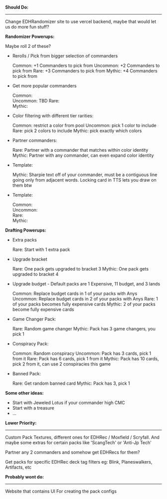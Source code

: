 **Should Do:**

-------------------------------------------

Change EDHRandomizer site to use vercel backend, maybe that would let us do more fun stuff?


**Randomizer Powerups:**

Maybe roll 2 of these?

* Rerolls / Pick from bigger selection of commanders

  Common:      +1 Commanders to pick from
  Uncommon:    +2 Commanders to pick from
  Rare: 	     +3 Commanders to pick from
  Mythic:      +4 Commanders to pick from
  
* Get more popular commanders

  Common:    
  Uncommon:  TBD
  Rare:      
  Mythic:    
  
* Color filtering with different tier rarities:

  Common:    restrict a color from pool
  Uncommon:  pick 1 color to include
  Rare:      pick 2 colors to include
  Mythic:    pick exactly which colors
  
* Partner commanders:

  Rare:   Partner with a commander that matches within color identity
  Mythic: Partner with any commander, can even expand color identity

* Template:

  Mythic: Sharpie text off of your commander, must be a contiguous line going only from adjacent words.
          Locking card in TTS lets you draw on them btw

* Template:

  Common:  
  Uncommon:  
  Rare:  
  Mythic:

**Drafting Powerups:**

* Extra packs

  Rare: Start with 1 extra pack

* Upgrade bracket

  Rare:   One pack gets upgraded to bracket 3
  Mythic: One pack gets upgraded to bracket 4

* Upgrade budget - Default packs are 1 Expensive, 11 budget, and 3 lands
  
  Common:   Replace budget cards in 1 of your packs with Anys
  Uncommon: Replace budget cards in 2 of your packs with Anys
  Rare:     1 of your packs becomes fully expensive cards
  Mythic:   2 of your packs become fully expensive cards

* Game Changer Pack:

  Rare: Random game changer
  Mythic: Pack has 3 game changers, you pick 1

* Conspiracy Pack:

  Common: Random conspiracy
  Uncommon: Pack has 3 cards, pick 1 from it
  Rare: Pack has 6 cards, pick 1 from it
  Mythic: Pack has 10 cards, pick 2 from it, can use 2 conspiracies this game
  
* Banned Pack:

  Rare: Get random banned card
  Mythic: Pack has 3, pick 1 


**Some other ideas:**

- Start with Jeweled Lotus if your commander high CMC
- Start with a treasure
- ...





**Lower Priority:**

-------------------------------------


Custom Pack Textures, different ones for EDHRec / Moxfield / Scryfall. And maybe some extras for certain packs like 'ScangTech' or 'Anti-Jp Tech'

Partner any 2 commanders and somehow get EDHRecs for them?


Get packs for specific EDHRec deck tag filters eg: Blink, Planeswalkers, Artifacts, etc







**Probably wont do:**

---------------------------------



Website that contains UI For creating the pack configs 


